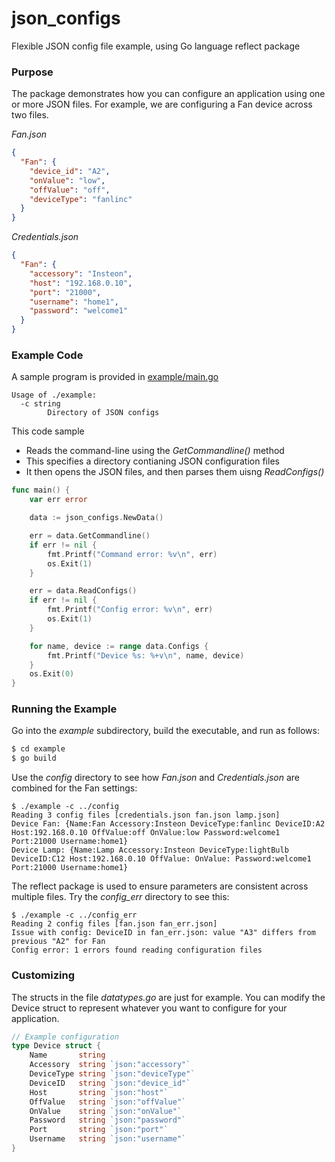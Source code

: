 # json_configs
Flexible JSON config file example, using Go language reflect package

### Purpose
The package demonstrates how you can configure an application using one or more JSON files. 
For example, we are configuring a Fan device across two files.

*Fan.json*
```json
{
  "Fan": {
    "device_id": "A2",
    "onValue": "low",
    "offValue": "off",
    "deviceType": "fanlinc"
  }
}	
```

*Credentials.json*
```json
{
  "Fan": {
    "accessory": "Insteon",
    "host": "192.168.0.10",
    "port": "21000",
    "username": "home1",
    "password": "welcome1"
  }
}
```
### Example Code
A sample program is provided in [example/main.go](https://github.com/DavidSantia/json_configs/blob/master/example/main.go)
```
Usage of ./example:
  -c string
    	Directory of JSON configs
```
This code sample

* Reads the command-line using the *GetCommandline()* method
* This specifies a directory contianing JSON configuration files
* It then opens the JSON files, and then parses them uisng *ReadConfigs()*

```go
func main() {
	var err error

	data := json_configs.NewData()

	err = data.GetCommandline()
	if err != nil {
		fmt.Printf("Command error: %v\n", err)
		os.Exit(1)
	}

	err = data.ReadConfigs()
	if err != nil {
		fmt.Printf("Config error: %v\n", err)
		os.Exit(1)
	}

	for name, device := range data.Configs {
		fmt.Printf("Device %s: %+v\n", name, device)
	}
	os.Exit(0)
}
```

### Running the Example
Go into the *example* subdirectory, build the executable, and run as follows:
```sh
$ cd example
$ go build
````
Use the *config* directory to see how *Fan.json* and *Credentials.json* are combined for the Fan settings:
```
$ ./example -c ../config
Reading 3 config files [credentials.json fan.json lamp.json]
Device Fan: {Name:Fan Accessory:Insteon DeviceType:fanlinc DeviceID:A2 Host:192.168.0.10 OffValue:off OnValue:low Password:welcome1 Port:21000 Username:home1}
Device Lamp: {Name:Lamp Accessory:Insteon DeviceType:lightBulb DeviceID:C12 Host:192.168.0.10 OffValue: OnValue: Password:welcome1 Port:21000 Username:home1}
```
The reflect package is used to ensure parameters are consistent across multiple files.  Try the *config_err* directory to see this:
```
$ ./example -c ../config_err
Reading 2 config files [fan.json fan_err.json]
Issue with config: DeviceID in fan_err.json: value "A3" differs from previous "A2" for Fan
Config error: 1 errors found reading configuration files
```
### Customizing
The structs in the file *datatypes.go* are just for example.  You can modify the Device struct to represent whatever you want to configure for your application.

```go
// Example configuration
type Device struct {
	Name       string
	Accessory  string `json:"accessory"`
	DeviceType string `json:"deviceType"`
	DeviceID   string `json:"device_id"`
	Host       string `json:"host"`
	OffValue   string `json:"offValue"`
	OnValue    string `json:"onValue"`
	Password   string `json:"password"`
	Port       string `json:"port"`
	Username   string `json:"username"`
}
```

